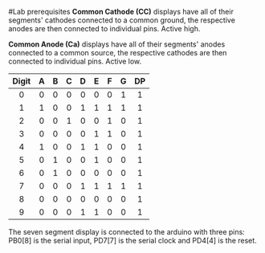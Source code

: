 #Lab prerequisites
**Common Cathode (CC)** displays have all of their segments' cathodes connected to a common ground, the respective anodes are then connected to individual pins. Active high.

**Common Anode (Ca)** displays have all of their segments' anodes connected to a common source, the respective cathodes are then connected to individual pins. Active low.

| **Digit** | **A** | **B** | **C** | **D** | **E** | **F** | **G** | **DP** |
| :-: | :-: | :-: | :-: | :-: | :-: | :-: | :-: | :-: |
| 0 | 0 | 0 | 0 | 0 | 0 | 0 | 1 | 1 |
| 1 | 1 | 0 | 0 | 1 | 1 | 1 | 1 | 1 |
| 2 | 0 | 0 | 1 | 0 | 0 | 1 | 0 | 1 |
| 3 | 0 | 0 | 0 | 0 | 1 | 1 | 0 | 1 |
| 4 | 1 | 0 | 0 | 1 | 1 | 0 | 0 | 1 |
| 5 | 0 | 1 | 0 | 0 | 1 | 0 | 0 | 1 |
| 6 | 0 | 1 | 0 | 0 | 0 | 0 | 0 | 1 |
| 7 | 0 | 0 | 0 | 1 | 1 | 1 | 1 | 1 |
| 8 | 0 | 0 | 0 | 0 | 0 | 0 | 0 | 1 |
| 9 | 0 | 0 | 0 | 1 | 1 | 0 | 0 | 1 |

The seven segment display is connected to the arduino with three pins: PB0[8] is the serial input, PD7[7] is the serial clock and PD4[4] is the reset.